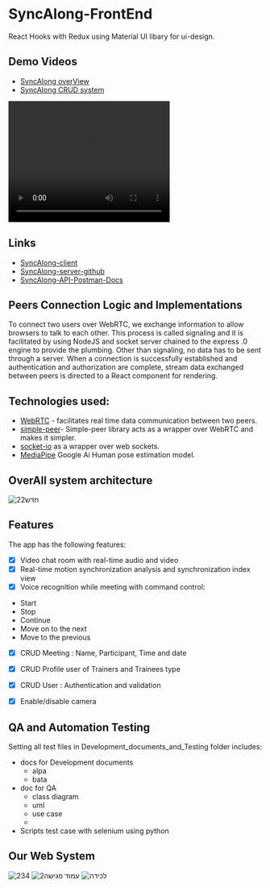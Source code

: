 # SyncAlong-FrontEnd
React Hooks with Redux using Material UI libary for ui-design.

## Demo Videos
- [SyncAlong overView](https://www.youtube.com/watch?v=lzavS42n3_8) 
- [SyncAlong CRUD system](https://www.youtube.com/watch?v=e4UP5bghs6c) 

<video width="320" height="240" controls>
  <source src="https://www.youtube.com/embed/e4UP5bghs6" type="video/mp4">
</video>


## Links

- [SyncAlong-client](https://sync-along.netlify.app/home) 
- [SyncAlong-server-github](https://github.com/Aymanw1998/SyncAlong)
- [SyncAlong-API-Postman-Docs](https://documenter.getpostman.com/view/9310231/UVJkBYim/)

## Peers Connection Logic and Implementations
To connect two users over WebRTC, we exchange information to allow browsers to talk to each other. This process is called signaling and it is facilitated by using NodeJS and socket server chained to the express .0 engine to provide the plumbing. Other than signaling, no data has to be sent through a server. When a connection is successfully established and authentication and authorization are complete, stream data exchanged between peers is directed to a React component for rendering.

## Technologies used:
- [WebRTC](https://developer.mozilla.org/en-US/docs/Web/API/WebRTC_API) - facilitates real time data communication between two peers.
- [simple-peer](https://www.npmjs.com/package/simple-peer)- Simple-peer library acts as a wrapper over WebRTC and makes it simpler.
- [socket-io](https://socket.io/) as a wrapper over web sockets.
- [MediaPipe](https://google.github.io/mediapipe/) Google Ai Human pose estimation model.

## OverAll system architecture
![חדש22](https://user-images.githubusercontent.com/48565585/178983484-adec8e87-e11f-44e1-9f76-14e8f6280496.PNG)


## Features

The app has the following features:

- [x] Video chat room with real-time audio and video
- [x] Real-time motion synchronization analysis and synchronization index view
- [x] Voice recognition while meeting with command control:
- Start 
- Stop 
- Continue 
- Move on to the next 
- Move to the previous
- [x] CRUD Meeting : Name, Participant, Time and date
- [x] CRUD Profile user of Trainers and Trainees type 
- [x] CRUD User : Authentication and validation
- [x] Enable/disable camera



## QA and Automation Testing
Setting all test files in Development_documents_and_Testing folder
includes:
- docs for Development documents 
  - alpa
  - bata 
- doc for QA
  - class diagram
  - uml
  - use case
  - 
- Scripts test case with selenium using python


## Our Web System
![234](https://user-images.githubusercontent.com/48565585/178980116-6fcd23e8-13ad-45bb-bb8b-4897aba6de5f.PNG)
![עמוד פגישה2](https://user-images.githubusercontent.com/48565585/178980251-986e52d6-fc75-4b84-a141-06574c15e64b.PNG)
![‏‏לכידה](https://user-images.githubusercontent.com/48565585/178980333-4ad705a4-f880-43f0-be28-69964d81e1d6.PNG)

